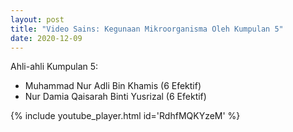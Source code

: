 ```yaml
---
layout: post
title: "Video Sains: Kegunaan Mikroorganisma Oleh Kumpulan 5"
date: 2020-12-09
---
```

Ahli-ahli Kumpulan 5:
- Muhammad Nur Adli Bin Khamis (6 Efektif)
- Nur Damia Qaisarah Binti Yusrizal (6 Efektif)

{% include youtube_player.html id='RdhfMQKYzeM' %}
